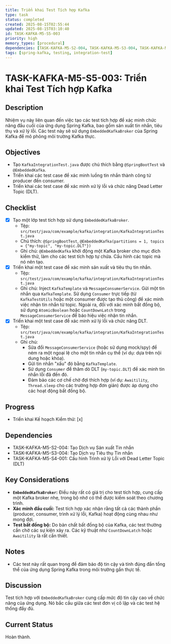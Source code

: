 ```yaml
---
title: Triển khai Test Tích hợp Kafka
type: task
status: completed
created: 2025-08-15T02:55:44
updated: 2025-08-15T03:10:40
id: TASK-KAFKA-M5-S5-003
priority: high
memory_types: [procedural]
dependencies: [TASK-KAFKA-M5-S2-004, TASK-KAFKA-M5-S3-004, TASK-KAFKA-M5-S4-001]
tags: [spring-kafka, testing, integration-test]
---
```


# TASK-KAFKA-M5-S5-003: Triển khai Test Tích hợp Kafka

## Description
Nhiệm vụ này liên quan đến việc tạo các test tích hợp để xác minh chức năng đầu cuối của ứng dụng Spring Kafka, bao gồm sản xuất tin nhắn, tiêu thụ và xử lý lỗi. Các test này sẽ sử dụng `EmbeddedKafkaBroker` của Spring Kafka để mô phỏng môi trường Kafka thực.

## Objectives
- Tạo `KafkaIntegrationTest.java` được chú thích bằng `@SpringBootTest` và `@EmbeddedKafka`.
- Triển khai các test case để xác minh luồng tin nhắn thành công từ producer đến consumer.
- Triển khai các test case để xác minh xử lý lỗi và chức năng Dead Letter Topic (DLT).

## Checklist
- [x] Tạo một lớp test tích hợp sử dụng `EmbeddedKafkaBroker`.
    - Tệp: `src/test/java/com/example/kafka/integration/KafkaIntegrationTest.java`
    - Chú thích: `@SpringBootTest`, `@EmbeddedKafka(partitions = 1, topics = {"my-topic", "my-topic.DLT"})`
    - Ghi chú: `@EmbeddedKafka` khởi động một Kafka broker cho mục đích kiểm thử, làm cho các test tích hợp tự chứa. Cấu hình các topic mà nó nên tạo.
- [x] Triển khai một test case để xác minh sản xuất và tiêu thụ tin nhắn.
    - Tệp: `src/test/java/com/example/kafka/integration/KafkaIntegrationTest.java`
    - Ghi chú: Inject `KafkaTemplate` và `MessageConsumerService`. Gửi một tin nhắn qua `KafkaTemplate`. Sử dụng `Consumer` trực tiếp (từ `KafkaTestUtils` hoặc một consumer được tạo thủ công) để xác minh việc nhận tin nhắn từ topic. Ngoài ra, đối với xác minh bất đồng bộ, sử dụng `AtomicBoolean` hoặc `CountDownLatch` trong `MessageConsumerService` để báo hiệu việc nhận tin nhắn.
- [x] Triển khai một test case để xác minh xử lý lỗi và chức năng DLT.
    - Tệp: `src/test/java/com/example/kafka/integration/KafkaIntegrationTest.java`
    - Ghi chú:
        - Sửa đổi `MessageConsumerService` (hoặc sử dụng mock/spy) để ném ra một ngoại lệ cho một tin nhắn cụ thể (ví dụ: dựa trên nội dung hoặc khóa).
        - Gửi tin nhắn "xấu" đó bằng `KafkaTemplate`.
        - Sử dụng `Consumer` để thăm dò DLT (`my-topic.DLT`) để xác minh tin nhắn lỗi đã đến đó.
        - Đảm bảo các cơ chế chờ đợi thích hợp (ví dụ: `Awaitility`, `Thread.sleep` cho các trường hợp đơn giản) được áp dụng cho các hoạt động bất đồng bộ.

## Progress
- Triển khai Kế hoạch Kiểm thử: [x]

## Dependencies
- TASK-KAFKA-M5-S2-004: Tạo Dịch vụ Sản xuất Tin nhắn
- TASK-KAFKA-M5-S3-004: Tạo Dịch vụ Tiêu thụ Tin nhắn
- TASK-KAFKA-M5-S4-001: Cấu hình Trình xử lý Lỗi với Dead Letter Topic (DLT)

## Key Considerations
- **`EmbeddedKafkaBroker`:** Điều này rất có giá trị cho test tích hợp, cung cấp một Kafka broker nhẹ, trong bộ nhớ có thể được kiểm soát theo chương trình.
- **Xác minh đầu cuối:** Test tích hợp xác nhận rằng tất cả các thành phần (producer, consumer, trình xử lý lỗi, Kafka) hoạt động cùng nhau như mong đợi.
- **Test bất đồng bộ:** Do bản chất bất đồng bộ của Kafka, các test thường cần chờ các sự kiện xảy ra. Các kỹ thuật như `CountDownLatch` hoặc `Awaitility` là rất cần thiết.

## Notes
- Các test này rất quan trọng để đảm bảo độ tin cậy và tính đúng đắn tổng thể của ứng dụng Spring Kafka trong môi trường gần thực tế.

## Discussion
Test tích hợp với `EmbeddedKafkaBroker` cung cấp mức độ tin cậy cao về chức năng của ứng dụng. Nó bắc cầu giữa các test đơn vị cô lập và các test hệ thống đầy đủ.

## Current Status
Hoàn thành.